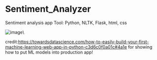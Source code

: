 # Sentiment_Analyzer
Sentiment analysis app
Tool: Python, NLTK, Flask, html, css

![image](https://user-images.githubusercontent.com/84426364/191149624-02f432c0-9ff9-4759-993d-a6b77e450b92.png)\


credit:https://towardsdatascience.com/how-to-easily-build-your-first-machine-learning-web-app-in-python-c3d6c0f0a01c#4a1e for showing how to put ML models into production app!
